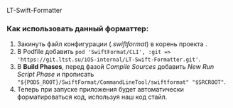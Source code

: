 LT-Swift-Formatter

### Как использовать данный форматтер:
1. Закинуть файл конфигурации (*.swiftformat*) в корень проекта .
2. В Podfile добавить  `pod 'SwiftFormat/CLI', :git => 'https://git.ltst.su/iOS-internal/LT-Swift-Formatter.git'`.
3. В **Build Phases**, перед фазой *Compile Sources* добавить *New Run Script Phase* и прописать `"${PODS_ROOT}/SwiftFormat/CommandLineTool/swiftformat" "$SRCROOT"`.
4. Теперь при запуске приложения будет автоматически форматироваться код, используя наш код стайл.
